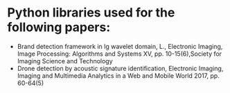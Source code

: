 # Python libraries used for the following papers:
- Brand detection framework in lg wavelet domain, L., Electronic Imaging, Image Processing: Algorithms and Systems XV, pp.
10-15(6),Society for Imaging Science and Technology
- Drone detection by acoustic signature identification, Electronic Imaging, Imaging and Multimedia Analytics in a Web and
Mobile World 2017, pp. 60-64(5)
